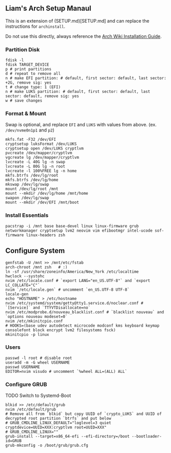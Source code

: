 ## Liam's Arch Setup Manaul

This is an extension of (SETUP.md)[SETUP.md] and can replace
the instructions for `archinstall`.

Do not use this directly, always reference the [Arch Wiki Installation Guide](https://wiki.archlinux.org/title/Installation_guide).

### Partition Disk

```
fdisk -l
fdisk TARGET_DEVICE
p # print partitions
d # repeat to remove all
n # make EFI partition: # default, first sector: default, last sector: +2G, remove sig: yes
t # change type: 1 (EFI)
n # make LUKS partition: # default, first sector: default, last sector: default, remove sig: yes
w # save changes
```

### Format & Mount

Swap is optional, and replace `EFI` and `LUKS` with values from above.
(ex. `/dev/nvme0n1p1` and `p2`)

```
mkfs.fat -F32 /dev/EFI
cryptsetup luksFormat /dev/LUKS
cryptsetup open /dev/LUKS cryptlvm
pvcreate /dev/mapper/cryptlvm
vgcreate lg /dev/mapper/cryptlvm
lvcreate -L 40G lg -n swap
lvcreate -L 80G lg -n root
lvcreate -l 100%FREE lg -n home
mkfs.btrfs /dev/lg/root
mkfs.btrfs /dev/lg/home
mkswap /dev/lg/swap
mount /dev/lg/root /mnt
mount --mkdir /dev/lg/home /mnt/home
swapon /dev/lg/swap
mount --mkdir /dev/EFI /mnt/boot
```

### Install Essentials

```
pacstrap -i /mnt base base-devel linux linux-firmware grub networkmanager cryptsetup lvm2 neovim vim efibootmgr intel-ucode sof-firmware linux-headers zsh
```

## Configure System

```
genfstab -U /mnt >> /mnt/etc/fstab
arch-chroot /mnt zsh   # :)
ln -sf /usr/share/zoneinfo/America/New_York /etc/localtime
hwclock --systohc
nvim /etc/locale.conf # `export LANG="en_US.UTF-8"` and `export LC_COLLATE="C"`
nvim `/etc/locale.gen` # uncomment `en_US.UTF-8 UTF-8`
locale-gen
echo "HOSTNAME" > /etc/hostname
nvim /etc/systemd/system/getty@tty1.service.d/noclear.conf # `[Service]` and `TTYVTDisallocate=no`
nvim /etc/modprobe.d/nouveau_blacklist.conf # `blacklist nouveau` and `options nouveau modeset=0`
nvim /etc/mkinitcpio.conf
# HOOKS=(base udev autodetect microcode modconf kms keyboard keymap consolefont block encrypt lvm2 filesystems fsck)
mkinitcpio -p linux
```

### Users

```
passwd -l root # disable root
useradd -m -G wheel USERNAME
passwd USERNAME
EDITOR=nvim visudo # uncomment `%wheel ALL=(ALL) ALL`
```

### Configure GRUB

TODO Switch to Systemd-Boot

```
blkid >> /etc/default/grub
nvim /etc/default/grub
# Remove all from `blkid` but copy UUID of `crypto_LUKS` and UUID of decrypted root partition `btrfs` and put below
# GRUB_CMDLINE_LINUX_DEFAULT="loglevel=3 quiet cryptdevice=UUID=XXX:cryptlvm root=UUID=XXX"
# GRUB_CMDLINE_LINUX=""
grub-install --target=x86_64-efi --efi-directory=/boot --bootloader-id=GRUB
grub-mkconfig -o /boot/grub/grub.cfg
```
